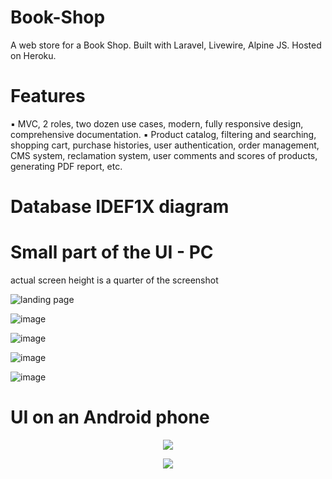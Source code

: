 # Book-Shop
A web store for a Book Shop.
Built with Laravel, Livewire, Alpine JS. Hosted on Heroku. 
</br>

# Features
▪	MVC, 2 roles, two dozen use cases, modern, fully responsive design, comprehensive documentation.
▪	Product catalog, filtering and searching, shopping cart, purchase histories, user authentication, order management, CMS system, reclamation system, user comments and scores of products, generating PDF report, etc.

# Database IDEF1X diagram

<p align="center>

![image](https://github.com/DavidGudovic/Book-Shop/assets/56200401/7801a80c-bbc0-4767-b11f-a36df70e94d0)
   
</p>

# Small part of the UI - PC

actual screen height is a quarter of the screenshot   

![landing page](https://user-images.githubusercontent.com/56200401/184506765-6b9fccbe-dcf5-47bb-9d27-ba7f70a2025d.jpeg)

<p align="center">
   
![image](https://github.com/DavidGudovic/Book-Shop/assets/56200401/697db0b3-038b-4449-91fd-6e55b9f9db1e)
   
</p>

<p align="center">

![image](https://github.com/DavidGudovic/Book-Shop/assets/56200401/bebda390-6310-459a-b779-82bb56fefc2f)

</p>


<p align="center">
   
![image](https://github.com/DavidGudovic/Book-Shop/assets/56200401/788f8178-b7a0-4257-b7fd-7cbad66a01fd)

</p>

<p align="center">

![image](https://github.com/DavidGudovic/Book-Shop/assets/56200401/d0b51d99-2b8c-4b6a-9dc7-946d6cad5e45)

</p>

   
# UI on an Android phone   
   
<p align="center">
   
<img src='https://user-images.githubusercontent.com/56200401/184506768-b52da830-2c0d-4e08-9bff-c61bfd29ed89.png'>
   
</p>
<p align="center">
   
<img src='https://user-images.githubusercontent.com/56200401/184506811-f745d462-817a-46ef-af7b-7b04c533a67f.png'>
   
</p>

